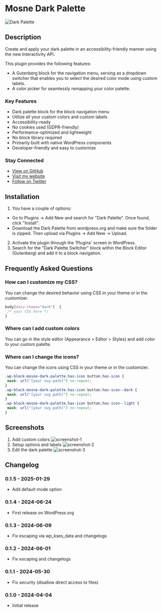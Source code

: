 # Mosne Dark Palette

![Dark Palette](https://github.com/mosne/mosne-dark-palette/blob/main/.wordpress-org/banner-1544x500.png)

## Description

Create and apply your dark palette in an accessibility-friendly manner using the new Interactivity API.

This plugin provides the following features:

* A Gutenberg block for the navigation menu, serving as a dropdown switcher that enables you to select the desired color mode using custom labels.
* A color picker for seamlessly remapping your color palette.

### Key Features

* Dark palette block for the block navigation menu
* Utilize all your custom colors and custom labels
* Accessibility-ready
* No cookies used (GDPR-friendly)
* Performance-optimized and lightweight
* No block library required
* Primarily built with native WordPress components
* Developer-friendly and easy to customize

### Stay Connected

* [View on GitHub](https://github.com/mosne/mosne-dark-palette)
* [Visit my website](https://mosne.it/)
* [Follow on Twitter](https://twitter.com/mosne)

## Installation

1. You have a couple of options:

* Go to Plugins &rarr; Add New and search for "Dark Palette". Once found, click "Install".
* Download the Dark Palette from wordpress.org and make sure the folder is zipped. Then upload via Plugins &rarr; Add New &rarr; Upload.

2. Activate the plugin through the 'Plugins' screen in WordPress.
3. Search for the "Dark Palette Switcher" block within the Block Editor (Gutenberg) and add it to a block navigation.

## Frequently Asked Questions

### How can I customize my CSS?

You can change the desired behavior using CSS in your theme or in the customizer.

``` css
body[data-theme="dark"]  {
 /* your CSS here */
}
```

### Where can I add custom colors

You can go in the style editor (Appearance > Editor > Styles) and add color to your custom palette.

### Where can I change the icons?

You can change the icons using CSS in your theme or in the customizer.

``` css
.wp-block-mosne-dark-palette.has-icon button.has-icon {
 mask: url("[your svg path]") no-repeat;
}
.wp-block-mosne-dark-palette.has-icon button.has-icon--dark {
 mask: url("[your svg path]") no-repeat;
}
.wp-block-mosne-dark-palette.has-icon button.has-icon--light {
 mask: url("[your svg path]") no-repeat;
}
```

## Screenshots

1. Add custom colors
   ![screenshot-1](https://github.com/mosne/mosne-dark-palette/blob/main/.wordpress-org/screenshot-1.gif)
2. Setup options and labels
   ![screenshot-2](https://github.com/mosne/mosne-dark-palette/blob/main/.wordpress-org/screenshot-2.gif)
3. Edit the dark palette
   ![screenshot-3](https://github.com/mosne/mosne-dark-palette/blob/main/.wordpress-org/screenshot-3.gif)

## Changelog

### 0.1.5 - 2025-01-29

* Add default mode option

### 0.1.4 - 2024-06-24

* First release on WordPress.org

### 0.1.3 - 2024-06-09

* Fix escaping via wp_kses_data and changelogs

### 0.1.2 - 2024-06-01

* Fix escaping and changelogs

### 0.1.1 - 2024-05-30

* Fix security (disallow direct access to files)

### 0.1.0 - 2024-04-04

* Initial release
